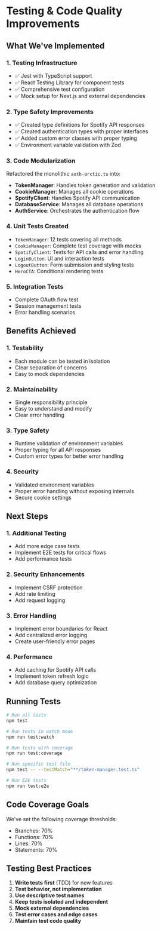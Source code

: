 # Testing & Code Quality Improvements

## What We've Implemented

### 1. **Testing Infrastructure**
- ✅ Jest with TypeScript support
- ✅ React Testing Library for component tests
- ✅ Comprehensive test configuration
- ✅ Mock setup for Next.js and external dependencies

### 2. **Type Safety Improvements**
- ✅ Created type definitions for Spotify API responses
- ✅ Created authentication types with proper interfaces
- ✅ Added custom error classes with proper typing
- ✅ Environment variable validation with Zod

### 3. **Code Modularization**
Refactored the monolithic `auth-arctic.ts` into:
- **TokenManager**: Handles token generation and validation
- **CookieManager**: Manages all cookie operations
- **SpotifyClient**: Handles Spotify API communication
- **DatabaseService**: Manages all database operations
- **AuthService**: Orchestrates the authentication flow

### 4. **Unit Tests Created**
- `TokenManager`: 12 tests covering all methods
- `CookieManager`: Complete test coverage with mocks
- `SpotifyClient`: Tests for API calls and error handling
- `LoginButton`: UI and interaction tests
- `LogoutButton`: Form submission and styling tests
- `HeroCTA`: Conditional rendering tests

### 5. **Integration Tests**
- Complete OAuth flow test
- Session management tests
- Error handling scenarios

## Benefits Achieved

### 1. **Testability**
- Each module can be tested in isolation
- Clear separation of concerns
- Easy to mock dependencies

### 2. **Maintainability**
- Single responsibility principle
- Easy to understand and modify
- Clear error handling

### 3. **Type Safety**
- Runtime validation of environment variables
- Proper typing for all API responses
- Custom error types for better error handling

### 4. **Security**
- Validated environment variables
- Proper error handling without exposing internals
- Secure cookie settings

## Next Steps

### 1. **Additional Testing**
- Add more edge case tests
- Implement E2E tests for critical flows
- Add performance tests

### 2. **Security Enhancements**
- Implement CSRF protection
- Add rate limiting
- Add request logging

### 3. **Error Handling**
- Implement error boundaries for React
- Add centralized error logging
- Create user-friendly error pages

### 4. **Performance**
- Add caching for Spotify API calls
- Implement token refresh logic
- Add database query optimization

## Running Tests

```bash
# Run all tests
npm test

# Run tests in watch mode
npm run test:watch

# Run tests with coverage
npm run test:coverage

# Run specific test file
npm test -- --testMatch="**/token-manager.test.ts"

# Run E2E tests
npm run test:e2e
```

## Code Coverage Goals

We've set the following coverage thresholds:
- Branches: 70%
- Functions: 70%
- Lines: 70%
- Statements: 70%

## Testing Best Practices

1. **Write tests first** (TDD) for new features
2. **Test behavior, not implementation**
3. **Use descriptive test names**
4. **Keep tests isolated and independent**
5. **Mock external dependencies**
6. **Test error cases and edge cases**
7. **Maintain test code quality**